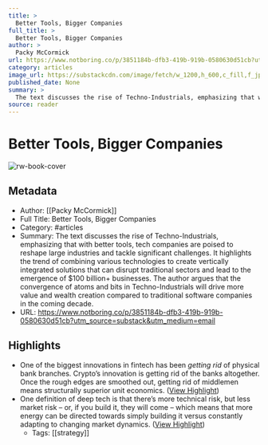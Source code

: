 ```yaml
---
title: >
  Better Tools, Bigger Companies
full_title: >
  Better Tools, Bigger Companies
author: >
  Packy McCormick
url: https://www.notboring.co/p/3851184b-dfb3-419b-919b-0580630d51cb?utm_source=substack&utm_medium=email
category: articles
image_url: https://substackcdn.com/image/fetch/w_1200,h_600,c_fill,f_jpg,q_auto:good,fl_progressive:steep,g_auto/https%3A%2F%2Fsubstack-post-media.s3.amazonaws.com%2Fpublic%2Fimages%2Fa23c4ed9-ca8e-4207-97ea-7d20cbd3d57d_1200x601.png
published_date: None
summary: >
  The text discusses the rise of Techno-Industrials, emphasizing that with better tools, tech companies are poised to reshape large industries and tackle significant challenges. It highlights the trend of combining various technologies to create vertically integrated solutions that can disrupt traditional sectors and lead to the emergence of $100 billion+ businesses. The author argues that the convergence of atoms and bits in Techno-Industrials will drive more value and wealth creation compared to traditional software companies in the coming decade.
source: reader
---
```

# Better Tools, Bigger Companies

![rw-book-cover](https://substackcdn.com/image/fetch/w_1200,h_600,c_fill,f_jpg,q_auto:good,fl_progressive:steep,g_auto/https%3A%2F%2Fsubstack-post-media.s3.amazonaws.com%2Fpublic%2Fimages%2Fa23c4ed9-ca8e-4207-97ea-7d20cbd3d57d_1200x601.png)

## Metadata
- Author: [[Packy McCormick]]
- Full Title: Better Tools, Bigger Companies
- Category: #articles
- Summary: The text discusses the rise of Techno-Industrials, emphasizing that with better tools, tech companies are poised to reshape large industries and tackle significant challenges. It highlights the trend of combining various technologies to create vertically integrated solutions that can disrupt traditional sectors and lead to the emergence of $100 billion+ businesses. The author argues that the convergence of atoms and bits in Techno-Industrials will drive more value and wealth creation compared to traditional software companies in the coming decade.
- URL: https://www.notboring.co/p/3851184b-dfb3-419b-919b-0580630d51cb?utm_source=substack&utm_medium=email

## Highlights
- One of the biggest innovations in fintech has been *getting rid* of physical bank branches. Crypto’s innovation is getting rid of the banks altogether. Once the rough edges are smoothed out, getting rid of middlemen means structurally superior unit economics. ([View Highlight](https://read.readwise.io/read/01hz7c3353qf8hmv189bec2ktd))
- One definition of deep tech is that there’s more technical risk, but less market risk – or, if you build it, they will come – which means that more energy can be directed towards simply building it versus constantly adapting to changing market dynamics. ([View Highlight](https://read.readwise.io/read/01hz7d2j85dvt57w23zce5rn7t))
    - Tags: [[strategy]] 


